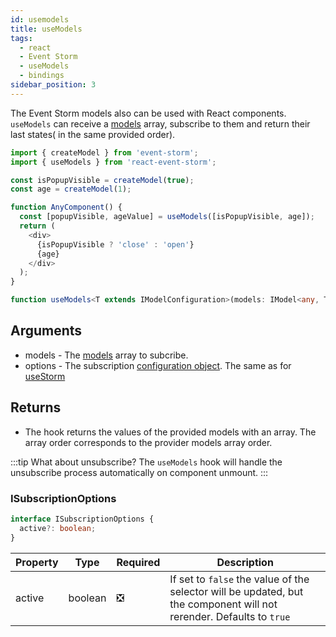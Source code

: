 ```yaml
---
id: usemodels
title: useModels
tags:
  - react
  - Event Storm
  - useModels
  - bindings
sidebar_position: 3
---
```


The Event Storm models also can be used with React components. `useModels` can receive a [models](/docs/api-reference/model#imodel) array, subscribe to them and return their last states( in the same provided order).
```typescript
import { createModel } from 'event-storm';
import { useModels } from 'react-event-storm';

const isPopupVisible = createModel(true);
const age = createModel(1);

function AnyComponent() {
  const [popupVisible, ageValue] = useModels([isPopupVisible, age]);
  return (
    <div>
      {isPopupVisible ? 'close' : 'open'}
      {age}
    </div>
  );
}
```

```typescript
function useModels<T extends IModelConfiguration>(models: IModel<any, T>[], options?: ISubscriptionOptions): any[];
```

## Arguments
- models - The [models](/docs/api-reference/model#imodel) array to subcribe.
- options - The subscription [configuration object](#isubscriptionoptions). The same as for [useStorm](./useStorm.md#isubscriptionoptions)

## Returns
- The hook returns the values of the provided models with an array. The array order corresponds to the provider models array order.

:::tip What about unsubscribe?
The `useModels` hook will handle the unsubscribe process automatically on component unmount.
:::

### ISubscriptionOptions
```typescript
interface ISubscriptionOptions {
  active?: boolean;
}
```
| Property | Type | Required | Description |
|   -      |   -  |    -     |      -     |
| active | boolean | :negative_squared_cross_mark: | If set to `false` the value of the selector will be updated, but the component will not rerender. Defaults to `true`|
